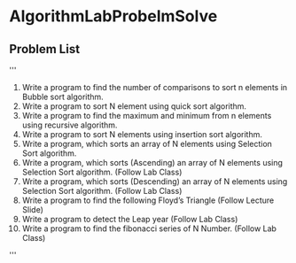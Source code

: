 # AlgorithmLabProbelmSolve
## Problem List
'''
1. Write a program to find the number of comparisons to sort n elements in
Bubble sort algorithm.
2. Write a program to sort N element using quick sort algorithm.
3. Write a program to find the maximum and minimum from n elements using
recursive algorithm.
4. Write a program to sort N elements using insertion sort algorithm.
5. Write a program, which sorts an array of N elements using Selection Sort
algorithm.
6. Write a program, which sorts (Ascending) an array of N elements using
Selection Sort algorithm. (Follow Lab Class)
7. Write a program, which sorts (Descending) an array of N elements using
Selection Sort algorithm. (Follow Lab Class)
8. Write a program to find the following Floyd’s Triangle (Follow Lecture
Slide)
9. Write a program to detect the Leap year (Follow Lab Class)
10. Write a program to find the fibonacci series of N Number. (Follow Lab
Class)

'''